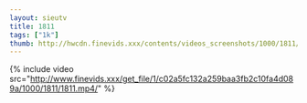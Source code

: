 ```yaml
--- 
layout: sieutv
title: 1811
tags: ["1k"]
thumb: http://hwcdn.finevids.xxx/contents/videos_screenshots/1000/1811/preview.mp4.jpg
---
```

{% include video src="http://www.finevids.xxx/get_file/1/c02a5fc132a259baa3fb2c10fa4d089a/1000/1811/1811.mp4/" %} 
